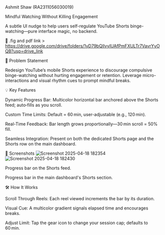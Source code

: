 Ashmit Shaw (RA2311056030019)

Mindful Watching Without Killing Engagement

A subtle UI nudge to help users self-regulate YouTube Shorts binge-watching—pure interface magic, no backend.

🚀 .fig and pdf link > https://drive.google.com/drive/folders/1yD79bQlIvyIUAfPmFXULTr7VavrYyOQB?usp=drive_link

🎯 Problem Statement

Redesign YouTube’s mobile Shorts experience to discourage compulsive binge-watching without hurting engagement or retention. Leverage micro-interactions and visual rhythm cues to prompt mindful breaks.

💡 Key Features

Dynamic Progress Bar: Multicolor horizontal bar anchored above the Shorts feed; auto‑fills as you scroll.

Custom Time Limits: Default = 60 min, user-adjustable (e.g., 120 min).

Real-Time Feedback: Bar length grows proportionally—30 min scroll = 50% fill.

Seamless Integration: Present on both the dedicated Shorts page and the Shorts row on the main dashboard.

📸 Screenshots
![Screenshot 2025-04-18 182354](https://github.com/user-attachments/assets/5ec77d99-5ad4-4ed0-bb18-e1e1a9f97715)
![Screenshot 2025-04-18 182430](https://github.com/user-attachments/assets/35fa0fd5-8908-4006-a682-e96d51cc44bc)

Progress bar on the Shorts feed.


Progress bar in the main dashboard's Shorts section.

🛠 How It Works

Scroll Through Reels: Each reel viewed increments the bar by its duration.

Visual Cue: A multicolor gradient signals elapsed time and encourages breaks.

Adjust Limit: Tap the gear icon to change your session cap; defaults to 60 min.

